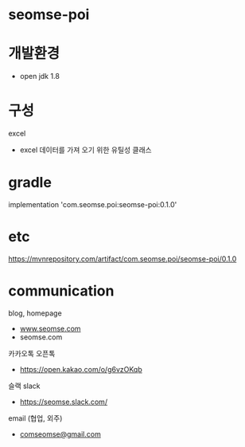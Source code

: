 # seomse-poi

# 개발환경
-   open jdk 1.8

# 구성
 excel
 - excel 데이터를 가져 오기 위한 유틸성 클래스
 
# gradle
implementation 'com.seomse.poi:seomse-poi:0.1.0'

# etc
https://mvnrepository.com/artifact/com.seomse.poi/seomse-poi/0.1.0

# communication
blog, homepage
- www.seomse.com
- seomse.com

카카오톡 오픈톡
 - https://open.kakao.com/o/g6vzOKqb

슬랙 slack
 - https://seomse.slack.com/

email (협업, 외주)
 - comseomse@gmail.com